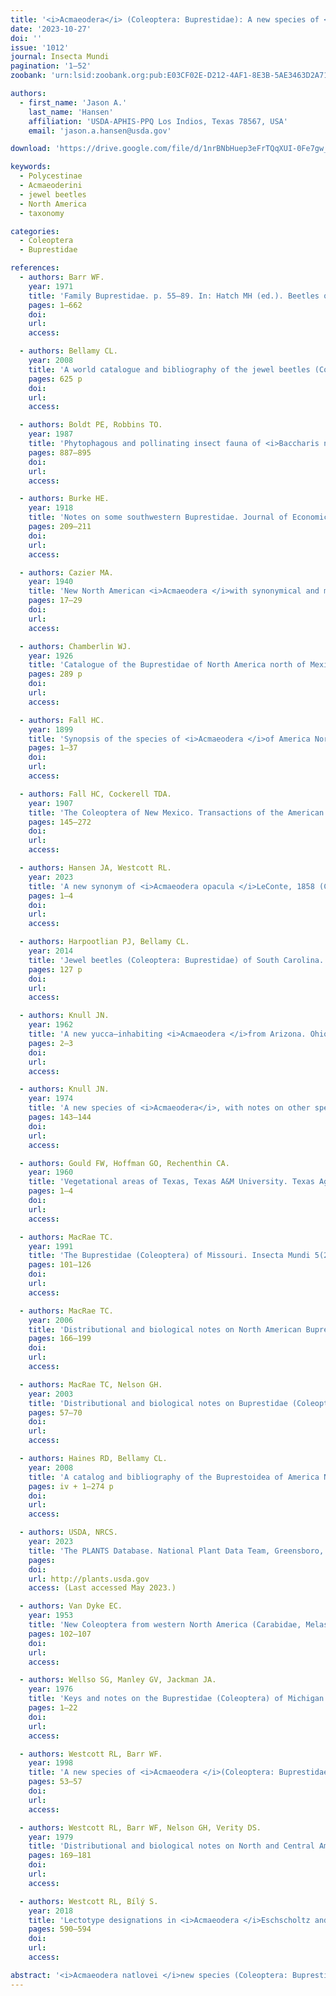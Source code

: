 ```yaml
---
title: '<i>Acmaeodera</i> (Coleoptera: Buprestidae): A new species of <i>Acmaeodera</i> Eschscholtz, 1829 from the southwestern United States, with three new synonymies, new state and host records, and a key to species occurring east of the Rocky Mountain states'
date: '2023-10-27'
doi: ''
issue: '1012'
journal: Insecta Mundi
pagination: '1–52'
zoobank: 'urn:lsid:zoobank.org:pub:E03CF02E-D212-4AF1-8E3B-5AE3463D2A71'

authors:
  - first_name: 'Jason A.'
    last_name: 'Hansen'
    affiliation: 'USDA-APHIS-PPQ Los Indios, Texas 78567, USA'
    email: 'jason.a.hansen@usda.gov'

download: 'https://drive.google.com/file/d/1nrBNbHuep3eFrTQqXUI-0Fe7gw_bQ229'

keywords:
  - Polycestinae
  - Acmaeoderini
  - jewel beetles
  - North America
  - taxonomy

categories:
  - Coleoptera
  - Buprestidae

references:
  - authors: Barr WF.
    year: 1971
    title: 'Family Buprestidae. p. 55–89. In: Hatch MH (ed.). Beetles of the Pacific Northwest, part V, Rhipiceroidea, Sternoxi, Phytophaga, Rhynchophora, and Lamellicornia. University of Washington Publications in Biology 16'
    pages: 1–662
    doi: 
    url: 
    access: 

  - authors: Bellamy CL.
    year: 2008
    title: 'A world catalogue and bibliography of the jewel beetles (Coleoptera: Buprestoidea). Volume 1: Introduction; Fossil Taxa; Schizopodidae; Buprestidae: Julodinae - Chrysochroinae: Poecilonotini. Pensoft Series Faunistica No. 76. Pensoft Publishers; Sofia-Moscow'
    pages: 625 p
    doi: 
    url: 
    access: 

  - authors: Boldt PE, Robbins TO.
    year: 1987
    title: 'Phytophagous and pollinating insect fauna of <i>Baccharis neglecta </i>in Texas. Environmental Entomology 16'
    pages: 887–895
    doi: 
    url: 
    access: 

  - authors: Burke HE.
    year: 1918
    title: 'Notes on some southwestern Buprestidae. Journal of Economic Entomology 11(2)'
    pages: 209–211
    doi: 
    url: 
    access: 

  - authors: Cazier MA.
    year: 1940
    title: 'New North American <i>Acmaeodera </i>with synonymical and miscellaneous notes on other species (Coleoptera: Buprestidae). The Wasmann Collector 4(1)'
    pages: 17–29
    doi: 
    url: 
    access: 

  - authors: Chamberlin WJ.
    year: 1926
    title: 'Catalogue of the Buprestidae of North America north of Mexico. W.J. Chamberlin; Corvallis, Oregon'
    pages: 289 p
    doi: 
    url: 
    access: 

  - authors: Fall HC.
    year: 1899
    title: 'Synopsis of the species of <i>Acmaeodera </i>of America North of Mexico<i>. </i>Journal of the New York Entomological Society 7(1)'
    pages: 1–37
    doi: 
    url: 
    access: 

  - authors: Fall HC, Cockerell TDA.
    year: 1907
    title: 'The Coleoptera of New Mexico. Transactions of the American Entomological Society 33'
    pages: 145–272
    doi: 
    url: 
    access: 

  - authors: Hansen JA, Westcott RL.
    year: 2023
    title: 'A new synonym of <i>Acmaeodera opacula </i>LeConte, 1858 (Coleoptera: Buprestidae) and lectotype designations for <i>Acmaeodera amabilis </i>Horn, 1878 and <i>Acmaeodera disjuncta </i>Fall, 1899. Insecta Mundi 0984'
    pages: 1–4
    doi: 
    url: 
    access: 

  - authors: Harpootlian PJ, Bellamy CL.
    year: 2014
    title: 'Jewel beetles (Coleoptera: Buprestidae) of South Carolina. South Carolina Agriculture Forest Research System; Clemson, South Carolina'
    pages: 127 p
    doi: 
    url: 
    access: 

  - authors: Knull JN.
    year: 1962
    title: 'A new yucca–inhabiting <i>Acmaeodera </i>from Arizona. Ohio Journal of Science 62(1)'
    pages: 2–3
    doi: 
    url: 
    access: 

  - authors: Knull JN.
    year: 1974
    title: 'A new species of <i>Acmaeodera</i>, with notes on other species of Buprestidae (Coleoptera). The Coleopterists Bulletin 28(3)'
    pages: 143–144
    doi: 
    url: 
    access: 

  - authors: Gould FW, Hoffman GO, Rechenthin CA.
    year: 1960
    title: 'Vegetational areas of Texas, Texas A&M University. Texas Agricultural Experiment Station, Leaflet No. 492'
    pages: 1–4
    doi: 
    url: 
    access: 

  - authors: MacRae TC.
    year: 1991
    title: 'The Buprestidae (Coleoptera) of Missouri. Insecta Mundi 5(2)'
    pages: 101–126
    doi: 
    url: 
    access: 

  - authors: MacRae TC.
    year: 2006
    title: 'Distributional and biological notes on North American Buprestidae (Coleoptera), with comments on variation in <i>Anthaxia </i>(<i>Haplanthaxia</i>) <i>cyanella </i>Gory and <I>A. </I>(<I>H.</I>) <i>viridifrons </i>Gory. The Pan-Pacific Entomologist 82(2)'
    pages: 166–199
    doi: 
    url: 
    access: 

  - authors: MacRae TC, Nelson GH.
    year: 2003
    title: 'Distributional and biological notes on Buprestidae (Coleoptera) in North and Central America and the West Indies, with validation of one species. The Coleopterists Bulletin 57(1)'
    pages: 57–70
    doi: 
    url: 
    access: 

  - authors: Haines RD, Bellamy CL.
    year: 2008
    title: 'A catalog and bibliography of the Buprestoidea of America North of Mexico. The Coleopterists Society, Special Publication No. 4; Potomac, Maryland'
    pages: iv + 1–274 p
    doi: 
    url: 
    access: 

  - authors: USDA, NRCS.
    year: 2023
    title: 'The PLANTS Database. National Plant Data Team, Greensboro, NC, USA.'
    pages: 
    doi: 
    url: http://plants.usda.gov
    access: (Last accessed May 2023.)

  - authors: Van Dyke EC.
    year: 1953
    title: 'New Coleoptera from western North America (Carabidae, Melasidae, Buprestidae, Curculionidae). The Pan-Pacific Entomologist 29(2)'
    pages: 102–107
    doi: 
    url: 
    access: 

  - authors: Wellso SG, Manley GV, Jackman JA.
    year: 1976
    title: 'Keys and notes on the Buprestidae (Coleoptera) of Michigan. The Great Lakes Entomologist 9(1)'
    pages: 1–22
    doi: 
    url: 
    access: 

  - authors: Westcott RL, Barr WF.
    year: 1998
    title: 'A new species of <i>Acmaeodera </i>(Coleoptera: Buprestidae) from Big Bend N.P., Texas, with synonymy for other species occurring in the United States<i>. </i>Insecta Mundi 12(1–2)'
    pages: 53–57
    doi: 
    url: 
    access: 

  - authors: Westcott RL, Barr WF, Nelson GH, Verity DS.
    year: 1979
    title: 'Distributional and biological notes on North and Central American species of <i>Acmaeodera </i>(Coleoptera: Buprestidae). The Coleopterists Bulletin 33(2)'
    pages: 169–181
    doi: 
    url: 
    access: 

  - authors: Westcott RL, Bílý S.
    year: 2018
    title: 'Lectotype designations in <i>Acmaeodera </i>Eschscholtz and <i>Anthaxia </i>Eschscholtz, and new synonymy in <i>Phaenops </i>Dejean and <i>Anthaxia </i>(Coleoptera: Buprestidae). Zootaxa 4471(3)'
    pages: 590–594
    doi: 
    url: 
    access: 

abstract: '<i>Acmaeodera natlovei </i>new species (Coleoptera: Buprestidae) is described from the southwestern United States. Details of phenology, geographic range, larval, flower and adult host plants, and similar spe¬cies are discussed. <i>Acmaeodera yuccavora </i>Knull, 1962 is newly synonymized with <i>Acmaeodera conoidea </i>Fall, 1899. <i>Acmaeodera thoracata </i>Knull, 1974 and <I>A</I>. <i>bryanti </i>Van Dyke, 1953 are newly synonymized with <i>Acmaeodera neoneglecta </i>Fisher, 1949. New state and host records are reported for United States. A key to the 46 species of <i>Acmaeodera </i>occurring east of the Rocky Mountain states is provided.'
---
```

